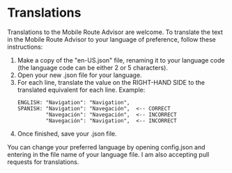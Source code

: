# Translations

Translations to the Mobile Route Advisor are welcome. To translate the text in the Mobile Route Advisor to your language of preference, follow these instructions:

 1. Make a copy of the "en-US.json" file, renaming it to your language code (the language code can be either 2 or 5 characters).
 2. Open your new .json file for your language.
 3. For each line, translate the value on the RIGHT-HAND SIDE to the translated equivalent for each line. Example:
    ```
    ENGLISH: "Navigation": "Navigation",
    SPANISH: "Navigation": "Navegación",  <-- CORRECT
             "Navegación": "Navegación",  <-- INCORRECT
             "Navegación": "Navigation",  <-- INCORRECT
    ```
 4. Once finished, save your .json file.

You can change your preferred language by opening config.json and entering in the file name of your language file. I am also accepting pull requests for translations.

